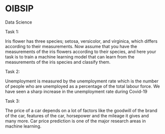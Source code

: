 # OIBSIP
Data Science

Task 1:

Iris flower has three species; setosa, versicolor, and virginica, which differs according to their
measurements. Now assume that you have the measurements of the iris flowers according to
their species, and here your task is to train a machine learning model that can learn from the
measurements of the iris species and classify them.

Task 2:

Unemployment is measured by the unemployment rate which is the number of people
who are unemployed as a percentage of the total labour force. We have seen a sharp
increase in the unemployment rate during Covid-19

Task 3:


The price of a car depends on a lot of factors like the goodwill of the brand of the car, features of the car, horsepower and the mileage it gives and many more. Car price prediction is one of the major research areas in machine learning. 
